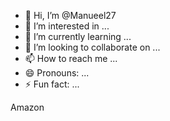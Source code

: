 - 👋 Hi, I’m @Manueel27
- 👀 I’m interested in ...
- 🌱 I’m currently learning ...
- 💞️ I’m looking to collaborate on ...
- 📫 How to reach me ...
- 😄 Pronouns: ...
- ⚡ Fun fact: ...

<!---
Manueel27/Manueel27 is a ✨ special ✨ repository because its `README.md` (this file) appears on your GitHub profile.
You can click the Preview link to take a look at your changes.
---> Amazon
